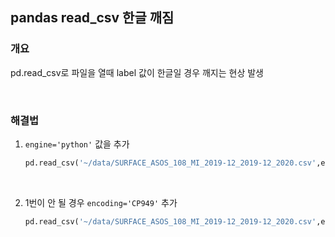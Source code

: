 ## pandas read_csv 한글 깨짐



### 개요

pd.read_csv로  파일을 열때 label 값이 한글일 경우 깨지는 현상 발생

<br>

### 해결법

1. `engine='python'` 값을 추가

   ```python
   pd.read_csv('~/data/SURFACE_ASOS_108_MI_2019-12_2019-12_2020.csv',engine='python')
   ```

<br>

2. 1번이 안 될 경우 `encoding='CP949'` 추가

   ```python
   pd.read_csv('~/data/SURFACE_ASOS_108_MI_2019-12_2019-12_2020.csv',encoding='CP949')
   ```

   

